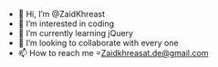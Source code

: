 - 👋 Hi, I’m @ZaidKhreast
- 👀 I’m interested in coding
- 🌱 I’m currently learning jQuery
- 💞️ I’m looking to collaborate with every one
- 📫 How to reach me =Zaidkhreasat.de@gmail.com

<!---
ZaidKhreast/ZaidKhreast is a ✨ special ✨ repository because its `README.md` (this file) appears on your GitHub profile.
You can click the Preview link to take a look at your changes.
--->
